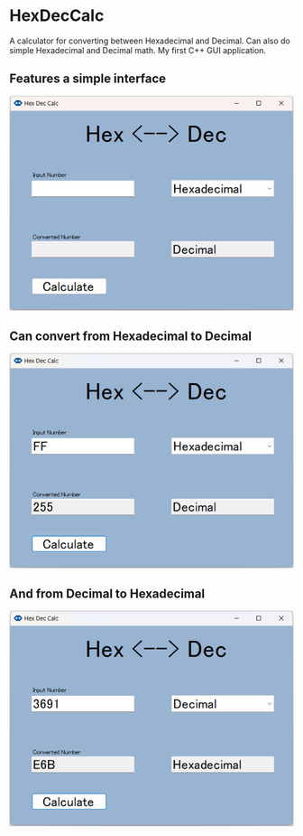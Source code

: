 # HexDecCalc
 A calculator for converting between Hexadecimal and Decimal. Can also do simple Hexadecimal and Decimal math. My first C++ GUI application.
 
 ## Features a simple interface
 ![](https://github.com/Bofner/HexDecCalc/blob/main/Assets/blank.png)
 
 ## Can convert from Hexadecimal to Decimal
 ![](https://github.com/Bofner/HexDecCalc/blob/main/Assets/FF.png)
 
 ## And from Decimal to Hexadecimal
 ![](https://github.com/Bofner/HexDecCalc/blob/main/Assets/E6B.png)
